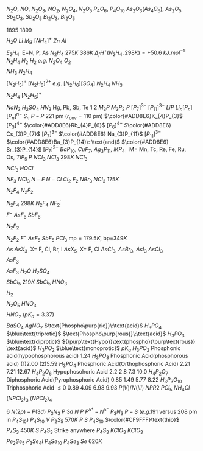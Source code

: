 $N_{2}O,\:NO,\:N_{2}O_{3},\:NO_{2},\:N_{2}O_{4},\:N_{2}O_{5}$
$P_{4}O_{6},\:P_{4}O_{10}$
$As_{2}O_{3}(As_{4}O_{6}),\: As_{2}O_{5}$
$Sb_{2}O_{3},\:Sb_{2}O_{5}$
$Bi_{2}O_{3},\:Bi_{2}O_{5}$


$$
$$
$$
$$
$$
$$
$$
$$
$$
$$
$$
$$
$$
$$
$$
$$
$1895$
$1899$
$$
$$
$$
$$
$$
$$
$H_{2}O$
$Li$
$Mg$
$[NH_{4}]^{+}$
$Zn$
$Al$
$$
$$
$$
$$
$$
$$
$$
$$
$$
$$
$E_{2}H_{4}\:\:\text{E=N, P, As}$
$N_{2}H_{4}$
$275K$
$386K$
$\Delta_{f}H^{\circ}(N_{2}H_{4},298K)=+50.6\:kJ.mol^{-1}$
$N_{2}H_{4}$
$N_{2}$
$H_{2}$
$e.g.$
$N_{2}O_{4}$
$O_{2}$
$$
$$
$NH_{3}$
$N_{2}H_{4}$
$$
$$
$$
$$
$$
$$
$[N_{2}H_{5}]^{+}$
$[N_{2}H_{6}]^{2+}$
$e.g.$
$[N_{2}H_{6}][SO_{4}]$
$N_{2}H_{4}$
$NH_{3}$
$$
$$
$$
$$
$N_{2}H_{4}$
$[N_{2}H_{5}]^{+}$
$$
$$
$$
$$
$NaN_{3}$
$H_{2}SO_{4}$
$HN_{3}$
$\text{Hg, Pb, Sb, Te}$
$1$
$2$
$M_{3}P$
$M_{3}P_{2}$
$P$
$[P_{7}]^{3-}$
$[P_{11}]^{3-}$
$LiP$
$Li_{n}[P_{n}]$
$[P_{n}]^{n-}$
$S_{n}$
$P-P$
$221\:\text{pm}$
$(r_{\text{cov}}=110\:\text{pm})$
$\color{#ADD8E6}K_{4}P_{3}$
$[P_{3}]^{4-}$
$\color{#ADD8E6}Rb_{4}P_{6}$
$[P_{6}]^{4-}$
$\color{#ADD8E6} Cs_{3}P_{7}$
$[P_{7}]^{3-}$
$\color{#ADD8E6} Na_{3}P_{11}$
$[P_{11}]^{3-}$
$\color{#ADD8E6}Ba_{3}P_{14}\: \text{and}$
$\color{#ADD8E6} Sr_{3}P_{14}$
$[P_{7}]^{3-}$
$BaP_{10},\:CuP_{7},\: Ag_{3}P_{11},\: MP_{4} \:\:\:\text{M= Mn, Tc, Re, Fe, Ru, Os},\: TlP_{5}$
$P$
$NCl_{3}$
$NCl_{3}$
$298K$
$NCl_{3}$
$$
$$
$NCl_{3}$
$HOCl$
$$
$$
$NF_{3}$
$NCl_{3}$
$N-F$
$N-Cl$
$Cl_{2}$
$F_{2}$
$NBr_{3}$
$NCl_{3}$
$175K$
$$
$$
$N_{2}F_{4}$
$N_{2}F_{2}$
$$
$$
$$
$$
$N_{2}F_{4}$
$298K$
$N_{2}F_{4}$
$NF_{2}^{^{.}}$
$$
$$
$$
$$
$$
$$
$F^{-}$
$AsF_{6}$
$SbF_{6}$
$$
$$
$$
$$
$$
$$
$N_{2}F_{2}$
$$
$$
$$
$$
$N_{2}F_{2}$
$F^{-}$
$AsF_{5}$
$SbF_{5}$
$PCl_{3}$
$\text{mp}= 179.5K,\: \text{bp=}349K$
$$
$$
$$
$$
$$
$$
$As$
$AsX_{3} \:\: \text{X= F, Cl, Br, I}$
$AsX_{5}\:\:\text{X= F, Cl}$
$AsCl_{3},\:AsBr_{3},\:AsI_{3}$
$AsCl_{3}$
$$
$$
$AsF_{3}$
$$
$$
$AsF_{3}$
$H_{2}O$
$H_{2}SO_{4}$
$$
$$
$$
$$
$$
$$
$SbCl_{5}$
$219K$
$SbCl_{5}$
$HNO_{3}$
$$
$$
$$
$$
$$
$$
$H_{2}$
$$
$$
$$
$$
$$
$$
$$
$$
$N_{2}O_{5}$
$HNO_{3}$
$$
$$
$HNO_{2}$
$(pK_{a}=3.37)$
$$
$$
$$
$$
$BaSO_{4}$
$AgNO_{2}$
$\text{Phospho\purp{ric}}\:\text{acid}$
$H_{3}PO_{4}$
$\blue\text{triprotic}$
$\text{Phospho\purp{rous}}\:\text{acid}$
$H_{3}PO_{3}$
$\blue\text{diprotic}$
${\purp\text{Hypo}}\text{phospho}{\purp\text{rous}} \text{acid}$
$H_{3}PO_{2}$
$\blue\text{monoprotic}$
$pK_{a}$
$H_{3}PO_{2}$
$\text{Phosphonic acid(hypophosphorous acid)}$
$1.24$
$H_{3}PO_{3}$
$\text{Phosphonic Acid(phosphorous acid)}$
$(1)2.00\:(2)5.59$
$H_{3}PO_{4}$
$\text{Phosphoric Acid(Orthophosphoric Acid)}$
$2.21$
$7.21$
$12.67$
$H_{4}P_{2}O_{6}$
$\text{Hypophosohoric Acid}$
$2.2$
$2.8$
$7.3$
$10.0$
$H_{4}P_{2}O_{7}$
$\text{Diphosphoric Acid(Pyrophosphoric Acid)}$
$0.85$
$1.49$
$5.77$
$8.22$
$H_{3}P_{3}O_{10}$
$\text{Triphosphoric Acid}$
$\leq 0$
$0.89$
$4.09$
$6.98$
$9.93$
$P(V) / N(III)$
$NPR2$
$PCl_{5}$
$NH_{4}Cl$
$$
$$
$(NPCl_{2})_{3}$
$(NPCl_{2})_{4}$
$$
$$
$$
$$
$$
$$
$6$
$N(2p)-P(3d)$
$P_{3}N_{3}$
$P$
$3d$
$N$
$P$
$P^{\delta^{+}}-N^{\delta^{-}}$
$P_{3}N_{3}$
$P-S$
$(e.g. \text{191 versus 208 pm in}\: P_{4}S_{10})$
$P_{4}S_{10}$
$V$
$P_{2}S_{5}$
$570K$
$P$
$S$
$P_{4}S_{10}$
$\color{#CF9FFF}\text{thio}$
$$
$$
$$
$$
$P_{4}S_{3}$
$450K$
$S$
$P_{4}S_{3}$
$\text{Strike anywhere}$
$P_{4}S_{3}$
$KCIO_{3}$
$KCIO_{3}$
$$
$$
$Pe_{2}Se_{5}$
$P_{3}Se_{4}I$
$P_{4}Se_{10}$
$P_{4}Se_{3}$
$Se$
$620K$